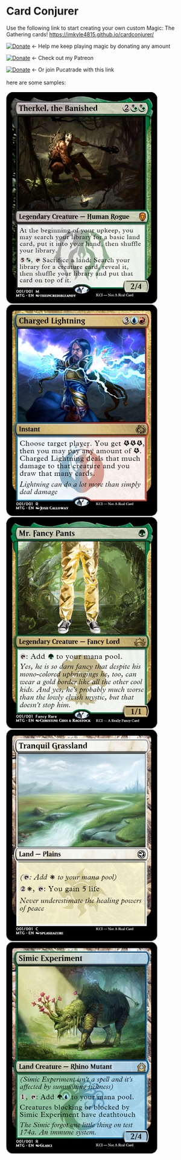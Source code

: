 # Card Conjurer
Use the following link to start creating your own custom Magic: The Gathering cards!
https://imkyle4815.github.io/cardconjurer/


[![Donate](https://img.shields.io/badge/Donate-PayPal-blue.svg?longCache=true&style=popout)](https://www.paypal.me/kyleburtondonate
) ← Help me keep playing magic by donating any amount

[![Donate](https://img.shields.io/badge/Donate-Patreon-orange.svg?longCache=true&style=popout)](https://www.patreon.com/KyleBurton) ← Check out my Patreon

[![Donate](https://img.shields.io/badge/Join-PucaTrade-purple.svg?longCache=true&style=popout)](https://pucatrade.com/invite/gift/186748) ← Or join Pucatrade with this link
<br><br>
here are some samples:
<br><br>
<img src="Sample%20Cards/sample-card-1.png" alt="Sample image" width="400">
<img src="Sample%20Cards/sample-card-2.png" alt="Sample image" width="400">
<img src="Sample%20Cards/sample-card-6.png" alt="Sample image" width="400">
<img src="Sample%20Cards/sample-card-3.png" alt="Sample image" width="400">
<img src="Sample%20Cards/sample-card-5.png" alt="Sample image" width="400">
